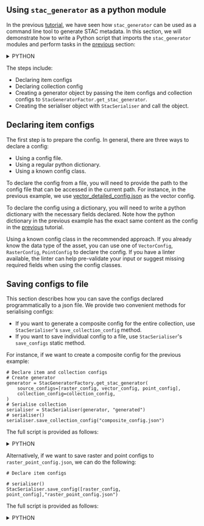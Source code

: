## Using `stac_generator` as a python module

In the previous [tutorial](./quick_start.md), we have seen how `stac_generator` can be used as a command line tool to generate STAC metadata. In this section, we will demonstrate how to write a Python script that imports the `stac_generator` modules and perform tasks in the [previous](./quick_start.md/#using-a-combined-config) section:

<details>

<summary>PYTHON</summary>

``` { .py linenums="1" title="generate_collection.py" }
import datetime

from stac_generator.core.base import (
    StacCollectionConfig,
    StacSerialiser,
)
from stac_generator.core.raster import RasterConfig
from stac_generator.factory import StacGeneratorFactory

# CSV Config - Instantiate the config using a dictionary
point_config = {
    "id": "soil_data",
    "location": "soil.csv",
    "collection_date": "2020-01-01",
    "collection_time": "10:00:00",
    "X": "eastings_utm",
    "Y": "northings_utm",
    "epsg": 28355,
    "column_info": [
        {"name": "ca_soln", "description": "Calcium solution in ppm"},
        {"name": "profile", "description": "Field profile"},
    ],
}


# Raster Config - Instantiate using a known config class
raster_config = RasterConfig(
    id="l2a_pvi",
    location="L2A_PVI.tif",
    collection_date=datetime.date(year=2020, month=1, day=1),
    collection_time=datetime.time(hour=0, minute=0, second=0),
    band_info=[
        {
            "name": "B04",
            "common_name": "red",
            "description": "Common name: red, Range: 0.6 to 0.7",
            "wavelength": 0.6645,
        },
        {
            "name": "B03",
            "common_name": "green",
            "description": "Common name: green, Range: 0.5 to 0.6",
            "wavelength": 0.56,
        },
        {
            "name": "B02",
            "common_name": "blue",
            "description": "Common name: blue, Range: 0.45 to 0.5",
            "wavelength": 0.4966,
        },
    ],
)

# Vector Config - Instantiate using a file - provides a file path
vector_config = "vector_detailed_config.json"

# Collection Config
collection_config = StacCollectionConfig(
    id="collection",
    title="tutorial collection",
    description="collection generated using apis instead of CLI",
    license="MIT",
)

# Create generator
generator = StacGeneratorFactory.get_stac_generator(
    source_configs=[raster_config, vector_config, point_config],
    collection_config=collection_config,
)
# Serialise collection
serialiser = StacSerialiser(generator, "generated")
serialiser()
```

</details>

The steps include:

- Declaring item configs
- Declaring collection config
- Creating a generator object by passing the item configs and collection configs to `StacGeneratorFactor.get_stac_generator`.
- Creating the serialiser object with `StacSerialiser` and call the object.

## Declaring item configs

The first step is to prepare the config. In general, there are three ways to declare a config:

- Using a config file.
- Using a regular python dictionary.
- Using a known config class.

To declare the config from a file, you will need to provide the path to the config file that can be accessed in the current path. For instance, in the previous example, we use [vector_detailed_config.json](./quick_start.md/#describing-vector-attributes) as the vector config.

To declare the config using a dictionary, you will need to write a python dictionary with the necessary fields declared. Note how the python dictionary in the previous example has the exact same content as the config in the [previous](./quick_start.md/#describing-generic-point-data) tutorial.

Using a known config class in the recommended approach. If you already know the data type of the asset, you can use one of `VectorConfig`, `RasterConfig`, `PointConfig` to declare the config. If you have a linter available, the linter can help pre-validate your input or suggest missing required fields when using the config classes.

## Saving configs to file

This section describes how you can save the configs declared programmatically to a json file. We provide two convenient methods for serialising configs:

- If you want to generate a composite config for the entire collection, use `StacSerialiser`'s `save_collection_config` method.
- If you want to save individual config to a file, use `StacSerialiser`'s `save_configs` static method.

For instance, if we want to create a composite config for the previous example:

``` { .py linenums="1"}
# Declare item and collection configs
# Create generator
generator = StacGeneratorFactory.get_stac_generator(
    source_configs=[raster_config, vector_config, point_config],
    collection_config=collection_config,
)
# Serialise collection
serialiser = StacSerialiser(generator, "generated")
# serialiser()
serialiser.save_collection_config("composite_config.json")
```

The full script is provided as follows:

<details>
<summary>PYTHON</summary>

``` { .py linenums="1" hl_lines="72"}
import datetime

from stac_generator.core.base import (
    StacCollectionConfig,
    StacSerialiser,
)
from stac_generator.core.raster import RasterConfig
from stac_generator.factory import StacGeneratorFactory

# CSV Config - Instantiate the config using a dictionary
point_config = {
    "id": "soil_data",
    "location": "soil.csv",
    "collection_date": "2020-01-01",
    "collection_time": "10:00:00",
    "X": "eastings_utm",
    "Y": "northings_utm",
    "epsg": 28355,
    "column_info": [
        {"name": "ca_soln", "description": "Calcium solution in ppm"},
        {"name": "profile", "description": "Field profile"},
    ],
}


# Raster Config - Instantiate using a known config class
raster_config = RasterConfig(
    id="l2a_pvi",
    location="L2A_PVI.tif",
    collection_date=datetime.date(year=2020, month=1, day=1),
    collection_time=datetime.time(hour=0, minute=0, second=0),
    band_info=[
        {
            "name": "B04",
            "common_name": "red",
            "description": "Common name: red, Range: 0.6 to 0.7",
            "wavelength": 0.6645,
        },
        {
            "name": "B03",
            "common_name": "green",
            "description": "Common name: green, Range: 0.5 to 0.6",
            "wavelength": 0.56,
        },
        {
            "name": "B02",
            "common_name": "blue",
            "description": "Common name: blue, Range: 0.45 to 0.5",
            "wavelength": 0.4966,
        },
    ],
)

# Vector Config - Instantiate using a file - provides a file path
vector_config = "vector_detailed_config.json"

# Collection Config
collection_config = StacCollectionConfig(
    id="collection",
    title="tutorial collection",
    description="collection generated using apis instead of CLI",
    license="MIT",
)

# Create generator
generator = StacGeneratorFactory.get_stac_generator(
    source_configs=[raster_config, vector_config, point_config],
    collection_config=collection_config,
)
# Serialise collection
serialiser = StacSerialiser(generator, "generated")
serialiser.save_collection_config("composite_config.json")
```

</details>



Alternatively, if we want to save raster and point configs to `raster_point_config.json`, we can do the following:

``` { .py}
# Declare item configs

# serialiser()
StacSerialiser.save_config([raster_config, point_config],"raster_point_config.json")
```

The full script is provided as follows:

<details>
<summary>PYTHON</summary>

``` { .py linenums="1" hl_lines="58"}
import datetime

from stac_generator.core.base import (
    StacCollectionConfig,
    StacSerialiser,
)
from stac_generator.core.raster import RasterConfig
from stac_generator.factory import StacGeneratorFactory

# CSV Config - Instantiate the config using a dictionary
point_config = {
    "id": "soil_data",
    "location": "soil.csv",
    "collection_date": "2020-01-01",
    "collection_time": "10:00:00",
    "X": "eastings_utm",
    "Y": "northings_utm",
    "epsg": 28355,
    "column_info": [
        {"name": "ca_soln", "description": "Calcium solution in ppm"},
        {"name": "profile", "description": "Field profile"},
    ],
}


# Raster Config - Instantiate using a known config class
raster_config = RasterConfig(
    id="l2a_pvi",
    location="L2A_PVI.tif",
    collection_date=datetime.date(year=2020, month=1, day=1),
    collection_time=datetime.time(hour=0, minute=0, second=0),
    band_info=[
        {
            "name": "B04",
            "common_name": "red",
            "description": "Common name: red, Range: 0.6 to 0.7",
            "wavelength": 0.6645,
        },
        {
            "name": "B03",
            "common_name": "green",
            "description": "Common name: green, Range: 0.5 to 0.6",
            "wavelength": 0.56,
        },
        {
            "name": "B02",
            "common_name": "blue",
            "description": "Common name: blue, Range: 0.45 to 0.5",
            "wavelength": 0.4966,
        },
    ],
)

# Vector Config - Instantiate using a file - provides a file path
vector_config = "vector_detailed_config.json"

# Serialise individual configs
StacSerialiser.save_config([raster_config, point_config],"raster_point_config.json")
```

</details>
